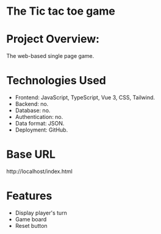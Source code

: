 # The Tic tac toe game

# Project Overview:
The web-based single page game.

# Technologies Used
- Frontend: JavaScript, TypeScript, Vue 3, CSS, Tailwind.
- Backend: no.
- Database: no.
- Authentication: no.
- Data format: JSON.
- Deployment: GitHub.

# Base URL
http://localhost/index.html

# Features
- Display player's turn
- Game board
- Reset button